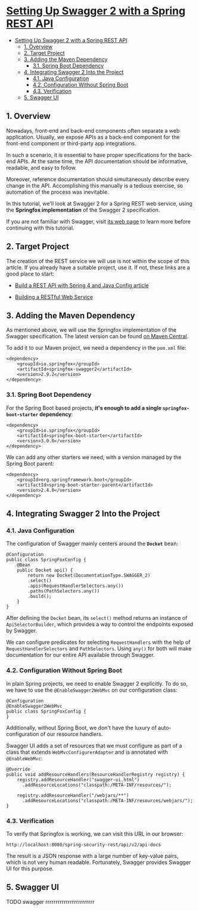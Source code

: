 # [Setting Up Swagger 2 with a Spring REST API](https://www.baeldung.com/swagger-2-documentation-for-spring-rest-api)

- [Setting Up Swagger 2 with a Spring REST API](#setting-up-swagger-2-with-a-spring-rest-api)
  - [1. Overview](#1-overview)
  - [2. Target Project](#2-target-project)
  - [3. Adding the Maven Dependency](#3-adding-the-maven-dependency)
    - [3.1. Spring Boot Dependency](#31-spring-boot-dependency)
  - [4. Integrating Swagger 2 Into the Project](#4-integrating-swagger-2-into-the-project)
    - [4.1. Java Configuration](#41-java-configuration)
    - [4.2. Configuration Without Spring Boot](#42-configuration-without-spring-boot)
    - [4.3. Verification](#43-verification)
  - [5. Swagger UI](#5-swagger-ui)

## 1. Overview

Nowadays, front-end and back-end components often separate a web application. Usually, we expose APIs as a back-end component for the front-end component or third-party app integrations.

In such a scenario, it is essential to have proper specifications for the back-end APIs. At the same time, the API documentation should be informative, readable, and easy to follow.

Moreover, reference documentation should simultaneously describe every change in the API. Accomplishing this manually is a tedious exercise, so automation of the process was inevitable.

In this tutorial, we'll look at Swagger 2 for a Spring REST web service, using the **Springfox implementation** of the Swagger 2 specification.

If you are not familiar with Swagger, visit [its web page](http://swagger.io/) to learn more before continuing with this tutorial.

## 2. Target Project

The creation of the REST service we will use is not within the scope of this article. If you already have a suitable project, use it. If not, these links are a good place to start:

- [Build a REST API with Spring 4 and Java Config article](https://www.baeldung.com/building-a-restful-web-service-with-spring-and-java-based-configuration)

- [Building a RESTful Web Service](https://spring.io/guides/gs/rest-service/)

## 3. Adding the Maven Dependency

As mentioned above, we will use the Springfox implementation of the Swagger specification. The latest version can be found [on Maven Central](https://search.maven.org/classic/#search%7Cga%7C1%7C%22Springfox%20Swagger2%22).

To add it to our Maven project, we need a dependency in the `pom.xml` file:

    <dependency>
        <groupId>io.springfox</groupId>
        <artifactId>springfox-swagger2</artifactId>
        <version>2.9.2</version>
    </dependency>

### 3.1. Spring Boot Dependency

For the Spring Boot based projects, **it's enough to add a single `springfox-boot-starter` dependency**:

    <dependency>
        <groupId>io.springfox</groupId>
        <artifactId>springfox-boot-starter</artifactId>
        <version>3.0.0</version>
    </dependency>

We can add any other starters we need, with a version managed by the Spring Boot parent:

    <dependency>
        <groupId>org.springframework.boot</groupId>
        <artifactId>spring-boot-starter-parent</artifactId>
        <version>2.4.0</version>
    </dependency>

## 4. Integrating Swagger 2 Into the Project

### 4.1. Java Configuration

The configuration of Swagger mainly centers around the **`Docket`** bean:

    @Configuration
    public class SpringFoxConfig {                                    
        @Bean
        public Docket api() { 
            return new Docket(DocumentationType.SWAGGER_2)  
            .select()                                  
            .apis(RequestHandlerSelectors.any())              
            .paths(PathSelectors.any())                          
            .build();                                           
        }
    }

After defining the `Docket` bean, its `select()` method returns an instance of `ApiSelectorBuilder`, which provides a way to control the endpoints exposed by Swagger.

We can configure predicates for selecting `RequestHandlers` with the help of `RequestHandlerSelectors` and `PathSelectors`. Using `any()` for both will make documentation for our entire API available through Swagger.

### 4.2. Configuration Without Spring Boot

In plain Spring projects, we need to enable Swagger 2 explicitly. To do so, we have to use the `@EnableSwagger2WebMvc` on our configuration class:

    @Configuration
    @EnableSwagger2WebMvc
    public class SpringFoxConfig {
    }

Additionally, without Spring Boot, we don't have the luxury of auto-configuration of our resource handlers.

Swagger UI adds a set of resources that we must configure as part of a class that extends `WebMvcConfigurerAdapter` and is annotated with `@EnableWebMvc`:

    @Override
    public void addResourceHandlers(ResourceHandlerRegistry registry) {
        registry.addResourceHandler("swagger-ui.html")
          .addResourceLocations("classpath:/META-INF/resources/");
    
        registry.addResourceHandler("/webjars/**")
          .addResourceLocations("classpath:/META-INF/resources/webjars/");
    }

### 4.3. Verification

To verify that Springfox is working, we can visit this URL in our browser:

    http://localhost:8080/spring-security-rest/api/v2/api-docs

The result is a JSON response with a large number of key-value pairs, which is not very human readable. Fortunately, Swagger provides Swagger UI for this purpose.

## 5. Swagger UI















TODO swagger rrrrrrrrrrrrrrrrrrrrrrrr